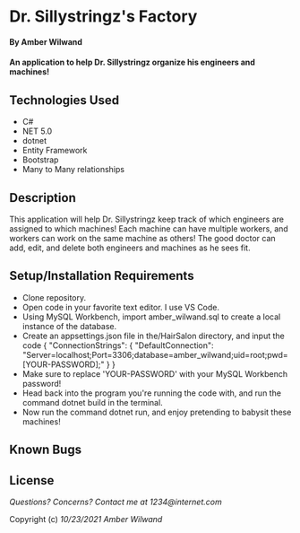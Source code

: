 # Dr. Sillystringz's Factory

#### By **Amber Wilwand**

#### An application to help Dr. Sillystringz organize his engineers and machines!

## Technologies Used

- C#
- NET 5.0
- dotnet
- Entity Framework
- Bootstrap
- Many to Many relationships

## Description

This application will help Dr. Sillystringz keep track of which engineers are assigned to which machines! Each machine can have multiple workers, and workers can work on the same machine as others! The good doctor can add, edit, and delete both engineers and machines as he sees fit.

## Setup/Installation Requirements

- Clone repository.
- Open code in your favorite text editor. I use VS Code.
- Using MySQL Workbench, import amber_wilwand.sql to create a local instance of the database.
- Create an appsettings.json file in the/HairSalon directory, and input the code { "ConnectionStrings": { "DefaultConnection": "Server=localhost;Port=3306;database=amber_wilwand;uid=root;pwd=[YOUR-PASSWORD];" } }
- Make sure to replace 'YOUR-PASSWORD' with your MySQL Workbench password!
- Head back into the program you're running the code with, and run the command dotnet build in the terminal.
- Now run the command dotnet run, and enjoy pretending to babysit these machines!

## Known Bugs

## License

_Questions? Concerns? Contact me at 1234@internet.com_

Copyright (c) _10/23/2021_ _Amber Wilwand_
